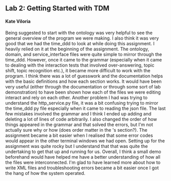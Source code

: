 ## Lab 2: Getting Started with TDM  
#### Kate Viloria  

Being suggested to start with the ontology was very helpful to see the general overview of the program we were making. I also think it was very good that we had the time_ddd to look at while doing this assignment. I heavily relied on it at the beginning of the assignment. The ontology, domain, and service_interface files were quite simple to mirror through the time_ddd. However, once it came to the grammar (especially when it came to dealing with the interaction tests that involved over-answering, topic shift, topic recognition etc.), it became more difficult to work with the program. I think there was a lot of guesswork and the documentation helps with the basic definitions and how each section works. It would have been very useful (either through the documentation or through some sort of lab demonstration) to have been shown how each of the files we were editing interact and rely on each other. Another problem I had was trying to understand the http_service.py file, it was a bit confusing trying to mirror the time_ddd py file especially when it came to reading the json file. The last few mistakes involved the grammar and I think I ended up adding and deleting a lot of lines of code arbitrarily. I also changed the order of how things appeared in the grammar and that solved the errors, but I'm not actually sure why or how (does order matter in the <item>'s section?). The assignment became a bit easier when I realised that some error codes would appear in the other terminal windows we had open. Setting up for the assignment was quite rocky but I understand that that was quite the undertaking to get that up and running for us. Overall, I think a small demo beforehand would have helped me have a better understanding of how all the files were interconnected. I'm glad to have learned more about how to write XML files and troubleshooting errors became a bit easier once I got the hang of how the system operated.

